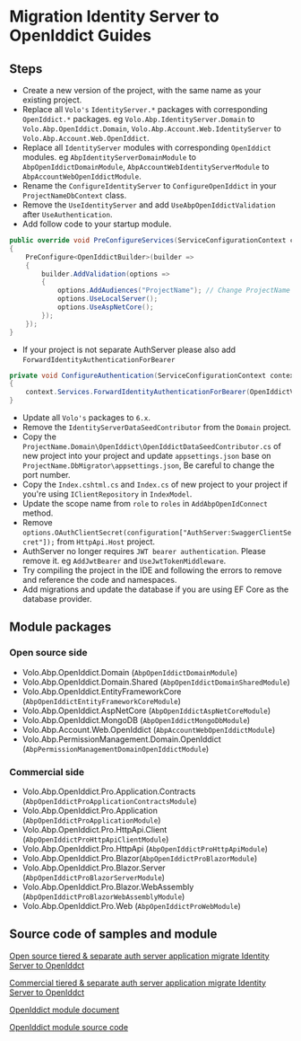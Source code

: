 # Migration Identity Server to OpenIddict Guides

## Steps

* Create a new version of the project, with the same name as your existing project.
* Replace all `Volo's` `IdentityServer.*` packages with corresponding `OpenIddict.*` packages. eg `Volo.Abp.IdentityServer.Domain` to `Volo.Abp.OpenIddict.Domain`, `Volo.Abp.Account.Web.IdentityServer` to `Volo.Abp.Account.Web.OpenIddict`. 
* Replace all `IdentityServer` modules with corresponding `OpenIddict` modules. eg `AbpIdentityServerDomainModule` to `AbpOpenIddictDomainModule`, `AbpAccountWebIdentityServerModule` to `AbpAccountWebOpenIddictModule`.
* Rename the `ConfigureIdentityServer` to `ConfigureOpenIddict` in your `ProjectNameDbContext` class.
* Remove the `UseIdentityServer` and add `UseAbpOpenIddictValidation` after `UseAuthentication`.
* Add follow code to your startup module.
```cs
public override void PreConfigureServices(ServiceConfigurationContext context)
{
    PreConfigure<OpenIddictBuilder>(builder =>
    {
        builder.AddValidation(options =>
        {
            options.AddAudiences("ProjectName"); // Change ProjectName to your project name.
            options.UseLocalServer();
            options.UseAspNetCore();
        });
    });
}
```
* If your project is not separate AuthServer please also add `ForwardIdentityAuthenticationForBearer`
```cs
private void ConfigureAuthentication(ServiceConfigurationContext context)
{
    context.Services.ForwardIdentityAuthenticationForBearer(OpenIddictValidationAspNetCoreDefaults.AuthenticationScheme);
}
```
* Update all `Volo's` packages to `6.x`.
* Remove the `IdentityServerDataSeedContributor` from the `Domain` project.
* Copy the `ProjectName.Domain\OpenIddict\OpenIddictDataSeedContributor.cs` of new project into your project and update `appsettings.json` base on `ProjectName.DbMigrator\appsettings.json`, Be careful to change the port number.
* Copy the `Index.cshtml.cs` and `Index.cs` of new project to your project if you're using `IClientRepository` in `IndexModel`.
* Update the scope name from `role` to `roles` in `AddAbpOpenIdConnect` method.
* Remove `options.OAuthClientSecret(configuration["AuthServer:SwaggerClientSecret"]);` from `HttpApi.Host` project. 
* AuthServer no longer requires `JWT bearer authentication`. Please remove it. eg `AddJwtBearer` and `UseJwtTokenMiddleware`.
* Try compiling the project in the IDE and following the errors to remove and reference the code and namespaces.
* Add migrations and update the database if you are using EF Core as the database provider.

## Module packages
### Open source side
* Volo.Abp.OpenIddict.Domain (`AbpOpenIddictDomainModule`)
* Volo.Abp.OpenIddict.Domain.Shared (`AbpOpenIddictDomainSharedModule`)
* Volo.Abp.OpenIddict.EntityFrameworkCore (`AbpOpenIddictEntityFrameworkCoreModule`)
* Volo.Abp.OpenIddict.AspNetCore (`AbpOpenIddictAspNetCoreModule`)
* Volo.Abp.OpenIddict.MongoDB (`AbpOpenIddictMongoDbModule`)
* Volo.Abp.Account.Web.OpenIddict (`AbpAccountWebOpenIddictModule`)
* Volo.Abp.PermissionManagement.Domain.OpenIddict (`AbpPermissionManagementDomainOpenIddictModule`)

### Commercial side
* Volo.Abp.OpenIddict.Pro.Application.Contracts (`AbpOpenIddictProApplicationContractsModule`)
* Volo.Abp.OpenIddict.Pro.Application (`AbpOpenIddictProApplicationModule`)
* Volo.Abp.OpenIddict.Pro.HttpApi.Client (`AbpOpenIddictProHttpApiClientModule`)
* Volo.Abp.OpenIddict.Pro.HttpApi (`AbpOpenIddictProHttpApiModule`)
* Volo.Abp.OpenIddict.Pro.Blazor(`AbpOpenIddictProBlazorModule`)
* Volo.Abp.OpenIddict.Pro.Blazor.Server (`AbpOpenIddictProBlazorServerModule`)
* Volo.Abp.OpenIddict.Pro.Blazor.WebAssembly (`AbpOpenIddictProBlazorWebAssemblyModule`)
* Volo.Abp.OpenIddict.Pro.Web (`AbpOpenIddictProWebModule`)

## Source code of samples and module

[Open source tiered & separate auth server application migrate Identity Server to OpenIddct](https://github.com/abpframework/abp-samples/tree/master/Ids2OpenId)

[Commercial tiered & separate auth server application migrate Identity Server to OpenIddct](https://abp.io/Account/Login?returnUrl=/api/download/samples/Ids2OpenId)

[OpenIddict module document](https://docs.abp.io/en/abp/6.0/Modules/OpenIddict)

[OpenIddict module source code](https://github.com/abpframework/abp/tree/rel-6.0/modules/openiddict)
